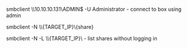 smbclient \\\\10.10.10.131\\ADMIN$ -U Administrator  - connect to box using admin 

smbclient -N \\\\{TARGET_IP}\\{share}

smbclient -N -L \\\\{TARGET_IP}\\   - list shares without logging in 
